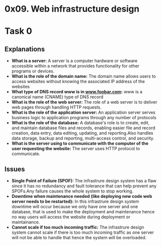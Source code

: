 0x09. Web infrastructure design
===============================

# Task 0

## Explanations

- **What is a server:**
 A server is a computer hardware or software accessible within a network that provides functionality
 for other programs or devices.
- **What is the role of the domain name:**
The domain name allows users to access websites without knowing the associated IP address of the websites
- **What type of DNS record www is in www.foobar.com:**
www is a canonical name (CNAME) type of DNS record
- **What is the role of the web server:**
The role of a web server is to deliver web pages through handling HTTP requests.
- **What is the role of the application server:**
An application server serves business logic to application programs through any number of protocols
- **What is the role of the database:**
A database's role is to create, edit, and maintain database files and records, enabling easier file and record creation, data entry, data editing, updating, and reporting.Also handles data storage, backup and reporting, multi-access control, and security.
- **What is the server using to communicate with the computer of the user requesting the website:**
The server uses HTTP protocol to communicate.

## Issues

- **Single Point of Failure (SPOF):**
The infrastrure design system has a flaw since it has no redundancy and fault tolerance that can help prevent any SPOFs.Any failure causes the whole system to stop working.
- **Downtime when maintenance needed (like deploying new code web server needs to be restarted):**
In this infrastrure design system downtime will occur because we only have one server and one database, that is used to make the deployment and maintenance hence no way users will access the website during deployment or maintainance.
- **Cannot scale if too much incoming traffic:**
The infrastrure design system cannot scale if there is too much incoming traffic as one server will not be able to handle that hence the system will be overloaded.

